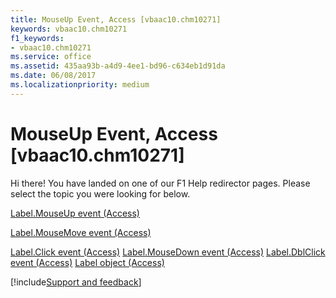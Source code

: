 ```yaml
---
title: MouseUp Event, Access [vbaac10.chm10271]
keywords: vbaac10.chm10271
f1_keywords:
- vbaac10.chm10271
ms.service: office
ms.assetid: 435aa93b-a4d9-4ee1-bd96-c634eb1d91da
ms.date: 06/08/2017
ms.localizationpriority: medium
---
```



# MouseUp Event, Access [vbaac10.chm10271]

Hi there! You have landed on one of our F1 Help redirector pages. Please select the topic you were looking for below.

[Label.MouseUp event (Access)](https://msdn.microsoft.com/library/da68ccbf-8b14-e605-552d-2e515b5793a3%28Office.15%29.aspx)

[Label.MouseMove event (Access)](https://msdn.microsoft.com/library/a06d836a-bd6b-83ad-26b0-59c3f9a24bcd%28Office.15%29.aspx)

[Label.Click event (Access)](https://msdn.microsoft.com/library/0fc45b32-481e-9bcc-f308-6b45801251c5%28Office.15%29.aspx)
[Label.MouseDown event (Access)](https://msdn.microsoft.com/library/1895790f-e5d6-493e-6005-a2c6a83cbd87%28Office.15%29.aspx)
[Label.DblClick event (Access)](https://msdn.microsoft.com/library/0cb6512b-cb04-c586-dc8a-ab9208791475%28Office.15%29.aspx)
[Label object (Access)](https://msdn.microsoft.com/library/3d83d916-85d7-b2eb-c9f6-f9a6ff0c9ec7%28Office.15%29.aspx)

[!include[Support and feedback](~/includes/feedback-boilerplate.md)]
